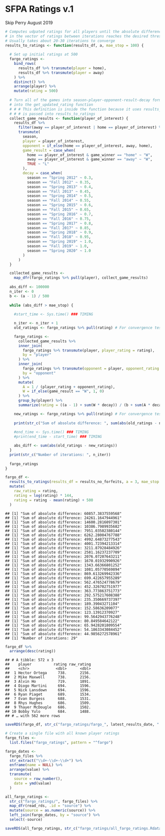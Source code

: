 SFPA Ratings v.1
================
Skip Perry
August 2019

``` r
# Computes udpated ratings for all players until the absolute difference 
# in the vector of ratings between iterations reaches the desired threshold
# Usually takes about 20-30 iterations to converge
results_to_ratings <- function(results_df, a, mae_stop = 100) {
  
  # Set up initial ratings at 500
  fargo_ratings <- 
    bind_rows(
      results_df %>% transmute(player = home), 
      results_df %>% transmute(player = away)
    ) %>% 
    distinct() %>% 
    arrange(player) %>% 
    mutate(rating = 500)
  
  # Turn all of the games into season-player-opponent-result-decay format to pass 
  # into the get_updated_rating function
  # # # This definition is inside the function because it uses results_df which  
  # # # is passed into results_to_ratings
  collect_game_results <- function(player_of_interest) {
    results_df %>% 
      filter(away == player_of_interest | home == player_of_interest) %>% 
      transmute(
        season,
        player = player_of_interest,
        opponent = if_else(home == player_of_interest, away, home),
        game_result = case_when(
          home == player_of_interest & game_winner == "home" ~ "W",
          away == player_of_interest & game_winner == "away" ~ "W",
          TRUE ~ "L"
        ),
        decay = case_when(
          season == "Spring 2012" ~ 0.3,
          season == "Fall 2012" ~ 0.35,
          season == "Spring 2013" ~ 0.4,
          season == "Fall 2013" ~ 0.45,
          season == "Spring 2014" ~ 0.5,
          season == "Fall 2014" ~ 0.55,
          season == "Spring 2015" ~ 0.6,
          season == "Fall 2015" ~ 0.65,
          season == "Spring 2016" ~ 0.7,
          season == "Fall 2016" ~ 0.75,
          season == "Spring 2017" ~ 0.8,
          season == "Fall 2017" ~ 0.85,
          season == "Spring 2018" ~ 0.9,
          season == "Fall 2018" ~ 0.95,
          season == "Spring 2019" ~ 1.0,
          season == "Fall 2019" ~ 1.0,
          season == "Spring 2020" ~ 1.0
        )
      )
  }

  collected_game_results <- 
    map_dfr(fargo_ratings %>% pull(player), collect_game_results)
  
  abs_diff <- 100000
  n_iter <- 0
  b <- (a - 1) / 500
  
  while (abs_diff > mae_stop) {
    
    #start_time <- Sys.time() ### TIMING

    n_iter <- n_iter + 1
    old_ratings <- fargo_ratings %>% pull(rating) # For convergence test

    fargo_ratings <- 
      collected_game_results %>% 
      inner_join(
        fargo_ratings %>% transmute(player, player_rating = rating), 
        by = "player"
      ) %>% 
      inner_join(
        fargo_ratings %>% transmute(opponent = player, opponent_rating = rating), 
        by = "opponent"
      ) %>% 
      mutate(
        A = 1 / (player_rating + opponent_rating),
        W = if_else(game_result == "W", 1, 0)
      ) %>% 
      group_by(player) %>% 
      summarize(rating = ((a - 1) + sum(W * decay)) / (b + sum(A * decay)))

    new_ratings <- fargo_ratings %>% pull(rating) # For convergence test
    
    print(str_c("Sum of absolute difference: ", sum(abs(old_ratings - new_ratings))))
    
    #end_time <- Sys.time() ### TIMING
    #print(end_time - start_time) ### TIMING

    abs_diff <- sum(abs(old_ratings - new_ratings))
  }
  print(str_c("Number of iterations: ", n_iter))
  
  fargo_ratings
}
```

``` r
fargo_df <- 
  results_to_ratings(results_df = results_no_forfeits, a = 3, mae_stop = 50) %>% 
  mutate(
    raw_rating = rating,
    rating = log(rating) * 144,
    rating = rating - mean(rating) + 500
  )
```

    ## [1] "Sum of absolute difference: 60857.3837559568"
    ## [1] "Sum of absolute difference: 24261.1647944961"
    ## [1] "Sum of absolute difference: 14600.2816097301"
    ## [1] "Sum of absolute difference: 10386.7989935682"
    ## [1] "Sum of absolute difference: 7951.03502380144"
    ## [1] "Sum of absolute difference: 6262.28004767788"
    ## [1] "Sum of absolute difference: 4992.64873277543"
    ## [1] "Sum of absolute difference: 4001.72394213314"
    ## [1] "Sum of absolute difference: 3211.87928484926"
    ## [1] "Sum of absolute difference: 2581.16237237709"
    ## [1] "Sum of absolute difference: 2076.07207643211"
    ## [1] "Sum of absolute difference: 1670.01932990926"
    ## [1] "Sum of absolute difference: 1343.66366801252"
    ## [1] "Sum of absolute difference: 1081.05770569894"
    ## [1] "Sum of absolute difference: 869.613269942336"
    ## [1] "Sum of absolute difference: 699.422657955289"
    ## [1] "Sum of absolute difference: 562.476524778679"
    ## [1] "Sum of absolute difference: 452.326702751977"
    ## [1] "Sum of absolute difference: 363.773863751773"
    ## [1] "Sum of absolute difference: 292.575217608388"
    ## [1] "Sum of absolute difference: 235.350669737397"
    ## [1] "Sum of absolute difference: 189.39043271104"
    ## [1] "Sum of absolute difference: 152.58636209077"
    ## [1] "Sum of absolute difference: 123.13912370927"
    ## [1] "Sum of absolute difference: 99.5642943776248"
    ## [1] "Sum of absolute difference: 80.849584642122"
    ## [1] "Sum of absolute difference: 65.9428201809554"
    ## [1] "Sum of absolute difference: 54.1863343084452"
    ## [1] "Sum of absolute difference: 44.9856272578961"
    ## [1] "Number of iterations: 29"

``` r
fargo_df %>% 
  arrange(desc(rating))
```

    ## # A tibble: 572 x 3
    ##    player          rating raw_rating
    ##    <chr>            <dbl>      <dbl>
    ##  1 Hector Ortega     738.      2156.
    ##  2 Mike Maxwell      738.      2156.
    ##  3 Alvin Ho          719.      1891.
    ##  4 Diogo Martini     694.      1596.
    ##  5 Nick Lansdown     694.      1596.
    ##  6 Ryan Piaget       689.      1534.
    ##  7 Evan Burgess      688.      1531.
    ##  8 Rhys Hughes       686.      1509.
    ##  9 Thayer McDougle   686.      1502.
    ## 10 Bobby Yulo        684.      1488.
    ## # … with 562 more rows

``` r
saveRDS(fargo_df, str_c("fargo_ratings/fargo_", latest_results_date, ".Rdata"))
```

``` r
# Create a single file with all known player ratings
fargo_files <- 
  list.files("fargo_ratings", pattern = "^fargo")

fargo_dates <- 
  fargo_files %>% 
  str_extract("\\d+-\\d+-\\d+") %>% 
  enframe(name = NULL) %>% 
  arrange(value) %>% 
  transmute(
    source = row_number(),
    date = ymd(value)
  )

all_fargo_ratings <- 
  str_c("fargo_ratings/", fargo_files) %>% 
  map_dfr(read_rds, .id = "source") %>% 
  mutate(source = as.numeric(source)) %>% 
  left_join(fargo_dates, by = "source") %>% 
  select(-source)

saveRDS(all_fargo_ratings, str_c("fargo_ratings/all_fargo_ratings.Rdata"))
```
